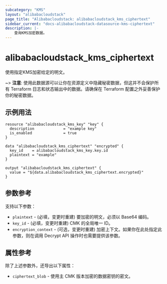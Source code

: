 ```yaml
---
subcategory: "KMS"
layout: "alibabacloudstack"
page_title: "Alibabacloudstack: alibabacloudstack_kms_ciphertext"
sidebar_current: "docs-alibabacloudstack-datasource-kms-ciphertext"
description: |-
    查询KMS加密数据。
---
```


# alibabacloudstack_kms_ciphertext

使用指定KMS加密给定的明文。 

~> **注意**: 使用此数据源可以让你在资源定义中隐藏秘密数据，但这并不会保护所有 Terraform 日志和状态输出中的数据。请确保在 Terraform 配置之外妥善保护你的秘密数据。

## 示例用法

```
resource "alibabacloudstack_kms_key" "key" {
  description             = "example key"
  is_enabled              = true
}

data "alibabacloudstack_kms_ciphertext" "encrypted" {
  key_id    = alibabacloudstack_kms_key.key.id
  plaintext = "example"
}

output "alibabacloudstack_kms_ciphertext" {
  value = "${data.alibabacloudstack_kms_ciphertext.encrypted}"
}
```

## 参数参考

支持以下参数：

* `plaintext` - (必填，变更时重建) 要加密的明文，必须以 Base64 编码。
* `key_id` - (必填，变更时重建) CMK 的全局唯一 ID。
* `encryption_context` - (可选，变更时重建) 加密上下文。如果你在此处指定此参数，则在调用 Decrypt API 操作时也需要提供该参数。

## 属性参考

除了上述参数外，还导出以下属性：

* `ciphertext_blob` - 使用主 CMK 版本加密的数据密钥的密文。